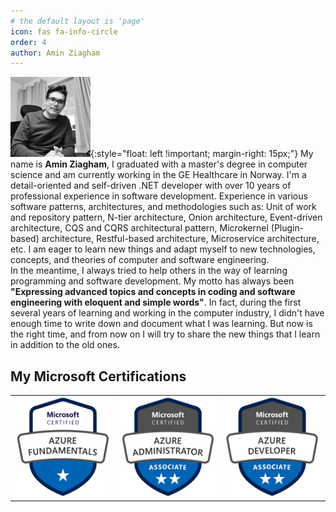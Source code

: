 ```yaml
---
# the default layout is 'page'
icon: fas fa-info-circle
order: 4
author: Amin Ziagham
---
```

![Amin Ziagham](/assets/img/author/AminZiagham.png){:style="float: left !important; margin-right: 15px;"}
My name is **Amin Ziagham**, I graduated with a master's degree in computer science and am currently working in the GE Healthcare in Norway. I'm a detail-oriented and self-driven .NET developer with over 10 years of professional experience in software development. Experience in various software patterns, architectures, and methodologies such as: Unit of work and repository pattern, N-tier architecture, Onion architecture, Event-driven architecture, CQS and CQRS architectural pattern, Microkernel (Plugin-based) architecture, Restful-based architecture, Microservice architecture, etc. I am eager to learn new things and adapt myself to new technologies, concepts, and theories of computer and software engineering.
<br />
In the meantime, I always tried to help others in the way of learning programming and software development. My motto has always been <b>"Expressing advanced topics and concepts in coding and software engineering with eloquent and simple words"</b>. In fact, during the first several years of learning and working in the computer industry, I didn't have enough time to write down and document what I was learning. But now is the right time, and from now on I will try to share the new things that I learn in addition to the old ones.

## My Microsoft Certifications
<table class="table table-borderless">
    <tr>
        <td class="text-center">
            <a target="_blank" href="https://learn.microsoft.com/api/credentials/share/en-us/AminZiagham/D685BF5239F0084A?sharingId=FBCFF8F3F0CB5277">
                <img src="/assets/img/author/microsoft-certified-azure-fundamentals.png" width="160px" height="160px" />
            </a><br />
        </td>
        <td class="text-center">
            <a target="_blank" href="https://learn.microsoft.com/api/credentials/share/en-us/AminZiagham/C404DAA9350C528C?sharingId=FBCFF8F3F0CB5277">
                <img src="/assets/img/author/microsoft-certified-azure-administrator-associate.png" width="160px" height="160px" />
            </a><br />
        </td>
        <td class="text-center">
            <a target="_blank" href="https://learn.microsoft.com/api/credentials/share/en-us/AminZiagham/653AB46A1AC801A9?sharingId=FBCFF8F3F0CB5277">
                <img src="/assets/img/author/microsoft-certified-azure-developer-associate.png" width="160px" height="160px" />
            </a><br />
        </td>
    </tr>
</table>

<style>
.post a.popup>img{
    left: 0 !important;
    -webkit-transform: inherit !important;
    -ms-transform: inherit !important;
    transform: inherit !important;
}
</style>